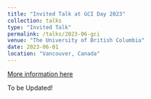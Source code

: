 ```yaml
---
title: "Invited Talk at GCI Day 2023"
collection: talks
type: "Invited Talk"
permalink: /talks/2023-06-gci
venue: "The University of British Columbia"
date: 2023-06-01
location: "Vancouver, Canada"
---
```


[More information here](http://exampleurl.com)

To be Updated!
